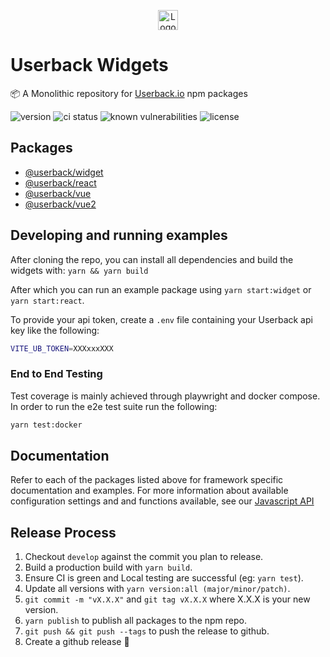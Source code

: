 <p align="center"><img src="https://static.userback.io/image/logo_full.svg" alt="Logo" height="32px" /></p>

# Userback Widgets
:package: A Monolithic repository for [Userback.io](https://www.userback.io) npm packages

<p>
<img alt="version" src="https://img.shields.io/github/package-json/v/userback/widget-js" />
<img alt="ci status" src="https://img.shields.io/github/actions/workflow/status/userback/widget-js/main.yml?branch=master">
<img alt="known vulnerabilities" src="https://snyk.io/test/github/userback/widget-js/badge.svg">
<img alt="license" src="https://img.shields.io/github/license/userback/widget-js" />
</p>

## Packages
- [@userback/widget](widget-js/)
- [@userback/react](widget-react/)
- [@userback/vue](widget-vue/)
- [@userback/vue2](widget-vue2/)

## Developing and running examples
After cloning the repo, you can install all dependencies and build the widgets with:
```yarn && yarn build```

After which you can run an example package using `yarn start:widget` or `yarn start:react`.

To provide your api token, create a `.env` file containing your Userback api key like the following: 
``` sh
VITE_UB_TOKEN=XXXxxxXXX
```

### End to End Testing
Test coverage is mainly achieved through playwright and docker compose. In order to run the e2e test suite run the following:

``` sh
yarn test:docker
```

## Documentation
Refer to each of the packages listed above for framework specific documentation and examples. For more information about available configuration settings and and functions available, see our [Javascript API](https://docs.userback.io/reference/javascript-api-overview)

## Release Process

1. Checkout `develop` against the commit you plan to release.
2. Build a production build with `yarn build`.
3. Ensure CI is green and Local testing are successful (eg: `yarn test`).
4. Update all versions with `yarn version:all (major/minor/patch)`.
5. `git commit -m "vX.X.X"` and `git tag vX.X.X` where X.X.X is your new version.
6. `yarn publish` to publish all packages to the npm repo.
7. `git push && git push --tags` to push the release to github.
8. Create a github release :tada:
